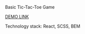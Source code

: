 Basic Tic-Tac-Toe Game

[DEMO LINK](https://efdalyalcin.github.io/react_istanbul-landing-page/)

Technology stack: React, SCSS, BEM
